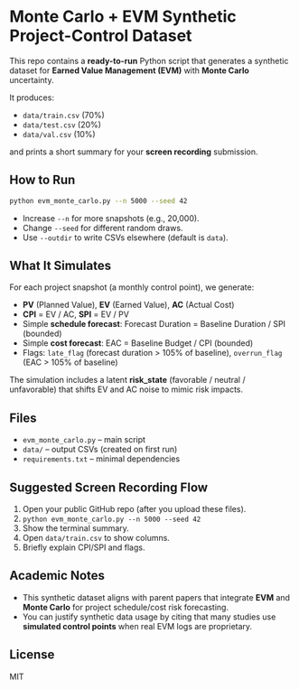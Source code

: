 # Monte Carlo + EVM Synthetic Project-Control Dataset

This repo contains a **ready-to-run** Python script that generates a synthetic dataset for **Earned Value Management (EVM)** with **Monte Carlo** uncertainty.

It produces:
- `data/train.csv` (70%)
- `data/test.csv` (20%)
- `data/val.csv` (10%)

and prints a short summary for your **screen recording** submission.

## How to Run

```bash
python evm_monte_carlo.py --n 5000 --seed 42
```

- Increase `--n` for more snapshots (e.g., 20,000).
- Change `--seed` for different random draws.
- Use `--outdir` to write CSVs elsewhere (default is `data`).

## What It Simulates

For each project snapshot (a monthly control point), we generate:
- **PV** (Planned Value), **EV** (Earned Value), **AC** (Actual Cost)
- **CPI** = EV / AC, **SPI** = EV / PV
- Simple **schedule forecast**: Forecast Duration = Baseline Duration / SPI (bounded)
- Simple **cost forecast**: EAC = Baseline Budget / CPI (bounded)
- Flags: `late_flag` (forecast duration > 105% of baseline), `overrun_flag` (EAC > 105% of baseline)

The simulation includes a latent **risk_state** (favorable / neutral / unfavorable) that shifts EV and AC noise to mimic risk impacts.

## Files

- `evm_monte_carlo.py` – main script
- `data/` – output CSVs (created on first run)
- `requirements.txt` – minimal dependencies

## Suggested Screen Recording Flow

1. Open your public GitHub repo (after you upload these files).
2. `python evm_monte_carlo.py --n 5000 --seed 42`
3. Show the terminal summary.
4. Open `data/train.csv` to show columns.
5. Briefly explain CPI/SPI and flags.

## Academic Notes

- This synthetic dataset aligns with parent papers that integrate **EVM** and **Monte Carlo** for project schedule/cost risk forecasting.
- You can justify synthetic data usage by citing that many studies use **simulated control points** when real EVM logs are proprietary.

## License

MIT
